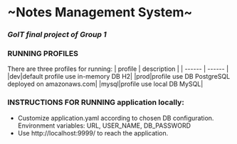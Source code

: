 # \~Notes Management System~
### _GoIT final project of Group 1_
### RUNNING PROFILES
There are three profiles for running:
| profile | description |
| ------ | ------ |
|dev|default profile use in-memory DB H2|
|prod|profile use DB PostgreSQL deployed on amazonaws.com|
|mysql|profile use local DB MySQL|
### INSTRUCTIONS FOR RUNNING application locally:
- Customize application.yaml according to chosen DB configuration.
Environment variables: URL, USER_NAME, DB_PASSWORD
- Use http://localhost:9999/ to reach the application.